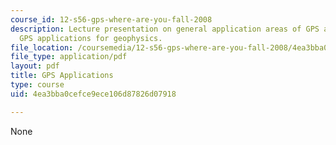 ```yaml
---
course_id: 12-s56-gps-where-are-you-fall-2008
description: Lecture presentation on general application areas of GPS and precise
  GPS applications for geophysics.
file_location: /coursemedia/12-s56-gps-where-are-you-fall-2008/4ea3bba0cefce9ece106d87826d07918_sem09.pdf
file_type: application/pdf
layout: pdf
title: GPS Applications
type: course
uid: 4ea3bba0cefce9ece106d87826d07918

---
```

None